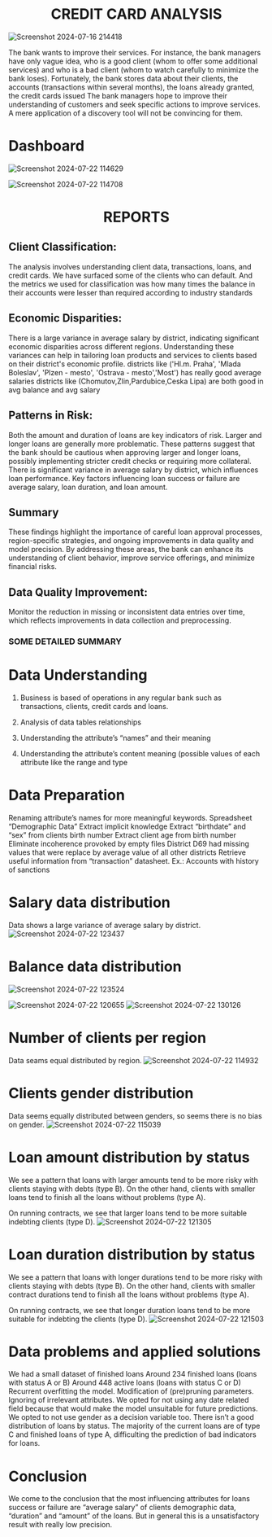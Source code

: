 <h1 align="center">CREDIT CARD ANALYSIS</h1>

![Screenshot 2024-07-16 214418](https://github.com/user-attachments/assets/c82322bb-7f17-4dae-9dac-54c8e0be38cf)


The bank wants to improve their services. For instance, the bank managers have only vague idea, who is a good client (whom to offer some additional services) and who is a bad client (whom to watch carefully to minimize the bank loses). Fortunately, the bank stores data about their clients, the accounts (transactions within several months), the loans already granted, the credit cards issued The bank managers hope to improve their understanding of customers and seek specific actions to improve services. A mere application of a discovery tool will not be convincing for them.

# **Dashboard**

![Screenshot 2024-07-22 114629](https://github.com/user-attachments/assets/16db9a97-1611-4e54-9188-d62165fefc39)


![Screenshot 2024-07-22 114708](https://github.com/user-attachments/assets/d2549ec8-333a-43c2-a967-4cc5731ddd55)



<h1 align="center">REPORTS</h1>


## Client Classification:
The analysis involves understanding client data, transactions, loans, and credit cards.
We have surfaced some of the clients who can default. And the metrics we used for classification was how many times the balance in their accounts 
were lesser than required according to industry standards

## Economic Disparities:
There is a large variance in average salary by district, indicating significant economic disparities across different regions.
Understanding these variances can help in tailoring loan products and services to clients based on their district's economic profile.
districts like ('Hl.m. Praha', 'Mlada Boleslav', 'Plzen - mesto', 'Ostrava - mesto','Most') has really good average salaries
districts like (Chomutov,Zlin,Pardubice,Ceska Lipa) are both good in avg balance and avg salary

## Patterns in Risk:
Both the amount and duration of loans are key indicators of risk. Larger and longer loans are generally more problematic.
These patterns suggest that the bank should be cautious when approving larger and longer loans, possibly implementing stricter credit checks or requiring more collateral.
There is significant variance in average salary by district, which influences loan performance.
Key factors influencing loan success or failure are average salary, loan duration, and loan amount.


## Summary
These findings highlight the importance of careful loan approval processes, region-specific strategies, and ongoing improvements in data quality and model precision. 
By addressing these areas, the bank can enhance its understanding of client behavior, improve service offerings, and minimize financial risks.

## Data Quality Improvement: 
Monitor the reduction in missing or inconsistent data entries over time, which reflects improvements in data collection and preprocessing.




### SOME DETAILED SUMMARY 
# Data Understanding
1. Business is based of operations in any regular bank such as transactions, clients, credit cards and loans.

2. Analysis of data tables relationships
3. Understanding the attribute’s “names” and their meaning
4. Understanding the attribute’s content meaning (possible values of each attribute like the range and type


# Data Preparation

Renaming attribute’s names for more meaningful keywords.
Spreadsheet “Demographic Data”
Extract implicit knowledge
Extract “birthdate” and “sex” from clients birth number
Extract client age from birth number
Eliminate incoherence provoked by empty files
District D69 had missing values that were replace by average value of all other districts
Retrieve useful information from “transaction” datasheet.
Ex.: Accounts with history of sanctions

#  Salary data distribution

Data shows a large variance of average salary by district.
![Screenshot 2024-07-22 123437](https://github.com/user-attachments/assets/9c7d9582-c4c0-4a58-97cf-76fafb184720)

#  Balance data distribution 
![Screenshot 2024-07-22 123524](https://github.com/user-attachments/assets/62eac367-0e8c-4641-838f-ab30f74782b5)

![Screenshot 2024-07-22 120655](https://github.com/user-attachments/assets/632c42e4-2219-403d-b86f-ee725fb658fe)
![Screenshot 2024-07-22 130126](https://github.com/user-attachments/assets/55a9abb8-ceaa-4b20-bd67-a41cf69297f1)

# Number of clients per region

Data seams equal distributed by region.
![Screenshot 2024-07-22 114932](https://github.com/user-attachments/assets/0e3dce62-a154-4b93-abe8-0de97fb0d8d2)


# Clients gender distribution

Data seems equally distributed between genders, so seems there is no bias on gender.
![Screenshot 2024-07-22 115039](https://github.com/user-attachments/assets/e38932a1-274b-4393-aa31-1027f287fcb2)


# Loan amount distribution by status

We see a pattern that loans with larger amounts tend to be more risky with clients staying with debts (type B). On the other hand, clients with smaller loans tend to finish all the loans without problems (type A).

On running contracts, we see that larger loans tend to be more suitable indebting clients (type D).
![Screenshot 2024-07-22 121305](https://github.com/user-attachments/assets/ac0db178-cfb1-4d20-8fbc-c5a0cce0a3cd)





# Loan duration distribution by status

We see a pattern that loans with longer durations tend to be more risky with clients staying with debts (type B). On the other hand, clients with smaller contract durations tend to finish all the loans without problems (type A).

On running contracts, we see that longer duration loans tend to be more suitable for indebting the clients (type D).
![Screenshot 2024-07-22 121503](https://github.com/user-attachments/assets/219313d2-bab1-43e8-96ab-58ffa2822fb8)



# Data problems and applied solutions

We had a small dataset of finished loans 
Around 234 finished loans (loans with status A or B)
Around 448 active loans (loans with status C or D)
Recurrent overfitting the model.
Modification of (pre)pruning parameters.
Ignoring of irrelevant attributes.
We opted for not using any date related field because that would make the model unsuitable for future predictions.
We opted to not use gender as a decision variable too.
There isn’t a good distribution of loans by status.
The majority of the current loans are of type C and finished loans of type A, difficulting the prediction of bad indicators for loans.

# Conclusion

We come to the conclusion that the most influencing attributes for loans success or failure are “average salary” of clients demographic data, “duration” and “amount” of the loans.
But in general this is a unsatisfactory result with really low precision.













